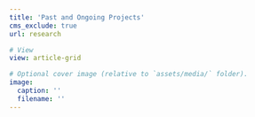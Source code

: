 ```yaml
---
title: 'Past and Ongoing Projects'
cms_exclude: true
url: research

# View
view: article-grid

# Optional cover image (relative to `assets/media/` folder).
image:
  caption: ''
  filename: ''
---
```

